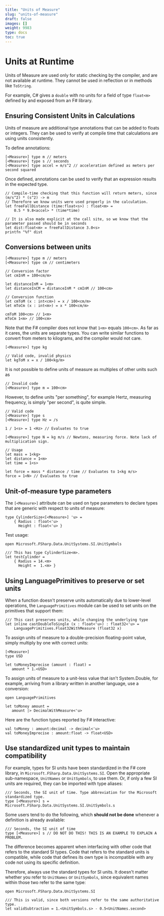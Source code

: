 ```yaml
---
title: "Units of Measure"
slug: "units-of-measure"
draft: false
images: []
weight: 9983
type: docs
toc: true
---
```


# Units at Runtime

Units of Measure are used only for static checking by the compiler, and are not available at runtime. They cannot be used  in reflection or in methods like `ToString`.

For example, C# gives a `double` with no units for a field of type `float<m>` defined by and exposed from an F# library.

## Ensuring Consistent Units in Calculations
Units of measure are additional type annotations that can be added to floats or integers. They can be used to verify at compile time that calculations are using units consistently.

To define annotations:

    [<Measure>] type m // meters
    [<Measure>] type s // seconds
    [<Measure>] type accel = m/s^2 // acceleration defined as meters per second squared

Once defined, annotations can be used to verify that an expression results in the expected type.

    // Compile-time checking that this function will return meters, since (m/s^2) * (s^2) -> m
    // Therefore we know units were used properly in the calculation.
    let freeFallDistance (time:float<s>) : float<m> = 
        0.5 * 9.8<accel> * (time*time)    

    // It is also made explicit at the call site, so we know that the parameter passed should be in seconds
    let dist:float<m> = freeFallDistance 3.0<s>
    printfn "%f" dist



## Conversions between units
    [<Measure>] type m // meters
    [<Measure>] type cm // centimeters

    // Conversion factor
    let cmInM = 100<cm/m>

    let distanceInM = 1<m>
    let distanceInCM = distanceInM * cmInM // 100<cm>

    // Conversion function
    let cmToM (x : int<cm>) = x / 100<cm/m>
    let mToCm (x : int<m>) = x * 100<cm/m>
    
    cmToM 100<cm> // 1<m>
    mToCm 1<m> // 100<cm>
    

Note that the F# compiler does not know that `1<m>` equals `100<cm>`. As far as it cares, the units are separate types. You can write similar functions to convert from meters to kilograms, and the compiler would not care.

    [<Measure>] type kg

    // Valid code, invalid physics
    let kgToM x = x / 100<kg/m>

It is not possible to define units of measure as multiples of other units such as

    // Invalid code
    [<Measure>] type m = 100<cm>

However, to define units "per something", for example Hertz, measuring frequency, is simply "per second", is quite simple.

    // Valid code
    [<Measure>] type s
    [<Measure>] type Hz = /s

    1 / 1<s> = 1 <Hz> // Evaluates to true

    [<Measure>] type N = kg m/s // Newtons, measuring force. Note lack of multiplication sign.

    // Usage
    let mass = 1<kg>
    let distance = 1<m>
    let time = 1<s>

    let force = mass * distance / time // Evaluates to 1<kg m/s>
    force = 1<N> // Evaluates to true


## Unit-of-measure type parameters
The `[<Measure>]` attribute can be used on type parameters to declare types that are generic with respect to units of measure:

    type CylinderSize<[<Measure>] 'u> =
        { Radius : float<'u>
          Height : float<'u> }
          
Test usage:

    open Microsoft.FSharp.Data.UnitSystems.SI.UnitSymbols

    /// This has type CylinderSize<m>.
    let testCylinder =
        { Radius = 14.<m>
          Height =  1.<m> }

## Using LanguagePrimitives to preserve or set units
When a function doesn't preserve units automatically due to lower-level operations, the `LanguagePrimitives` module can be used to set units on the primitives that support them:

    /// This cast preserves units, while changing the underlying type
    let inline castDoubleToSingle (x : float<'u>) : float32<'u> =
        LanguagePrimitives.Float32WithMeasure (float32 x)

To assign units of measure to a double-precision floating-point value, simply multiply by one with correct units:

    [<Measure>]
    type USD

    let toMoneyImprecise (amount : float) =
       amount * 1.<USD>

To assign units of measure to a unit-less value that isn't System.Double, for example, arriving from a library written in another language, use a conversion:

    open LanguagePrimitives

    let toMoney amount =
       amount |> DecimalWithMeasure<'u>

Here are the function types reported by F# interactive:

    val toMoney : amount:decimal -> decimal<'u>
    val toMoneyImprecise : amount:float -> float<USD>


## Use standardized unit types to maintain compatibility
For example, types for SI units have been standardized in the F# core library, in `Microsoft.FSharp.Data.UnitSystems.SI`. Open the appropriate sub-namespace, `UnitNames` or `UnitSymbols`, to use them. Or, if only a few SI units are required, they can be imported with type aliases:

    /// Seconds, the SI unit of time. Type abbreviation for the Microsoft standardized type.
    type [<Measure>] s = Microsoft.FSharp.Data.UnitSystems.SI.UnitSymbols.s

Some users tend to do the following, which **should not be done** whenever a definition is already available:

    /// Seconds, the SI unit of time
    type [<Measure>] s // DO NOT DO THIS! THIS IS AN EXAMPLE TO EXPLAIN A PROBLEM.

The difference becomes apparent when interfacing with other code that refers to the standard SI types. Code that refers to the standard units is compatible, while code that defines its own type is incompatible with any code not using its specific definition.

Therefore, always use the standard types for SI units. It doesn't matter whether you refer to `UnitNames` or `UnitSymbols`, since equivalent names within those two refer to the same type:

    open Microsoft.FSharp.Data.UnitSystems.SI

    /// This is valid, since both versions refer to the same authoritative type.
    let validSubtraction = 1.<UnitSymbols.s> - 0.5<UnitNames.second>

